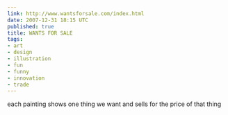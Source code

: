 ```yaml
---
link: http://www.wantsforsale.com/index.html
date: 2007-12-31 18:15 UTC
published: true
title: WANTS FOR SALE
tags:
- art
- design
- illustration
- fun
- funny
- innovation
- trade
---
```


each painting shows one thing we want and sells for the price of that thing
